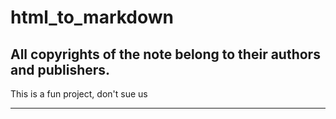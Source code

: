 # html_to_markdown

## All copyrights of the note belong to their authors and publishers. 
This is a fun project, don't sue us

---

# <Title>
### Authors



> Quote
*          Page: page, location: location*

> Quote
*          Page: page, location: location*'

---


'# <Title>'
'### Authors'


'*Page: page, location: location*'
'> Quote'

'*Page: page, location: location*'
'> Quote'
